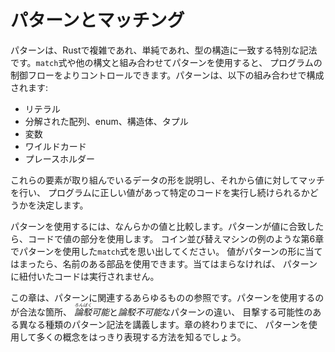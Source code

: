 <!-- # Patterns and Matching -->

# パターンとマッチング

<!-- Patterns are a special syntax in Rust for matching against the structure of -->
<!-- types, both complex and simple. Using patterns in conjunction with `match` -->
<!-- expressions and other constructs gives you more control over a program’s -->
<!-- control flow. A pattern consists of some combination of the following: -->

パターンは、Rustで複雑であれ、単純であれ、型の構造に一致する特別な記法です。`match`式や他の構文と組み合わせてパターンを使用すると、
プログラムの制御フローをよりコントロールできます。パターンは、以下の組み合わせで構成されます:

<!-- * Literals -->
<!-- * Destructured arrays, enums, structs, or tuples -->
<!-- * Variables -->
<!-- * Wildcards -->
<!-- * Placeholders -->

* リテラル
* 分解された配列、enum、構造体、タプル
* 変数
* ワイルドカード
* プレースホルダー

<!-- These components describe the shape of the data we’re working with, which we -->
<!-- then match against values to determine whether our program has the correct data -->
<!-- to continue running a particular piece of code. -->

これらの要素が取り組んでいるデータの形を説明し、それから値に対してマッチを行い、
プログラムに正しい値があって特定のコードを実行し続けられるかどうかを決定します。

<!-- To use a pattern, we compare it to some value. If the pattern matches the -->
<!-- value, we use the value parts in our code. Recall the `match` expressions in -->
<!-- Chapter 6 that used patterns, such as the coin sorting machine example. If the -->
<!-- value fits the shape of the pattern, we can use the named pieces. If it -->
<!-- doesn’t, the code associated with the pattern won’t run. -->

パターンを使用するには、なんらかの値と比較します。パターンが値に合致したら、コードで値の部分を使用します。
コイン並び替えマシンの例のような第6章でパターンを使用した`match`式を思い出してください。
値がパターンの形に当てはまったら、名前のある部品を使用できます。当てはまらなければ、
パターンに紐付いたコードは実行されません。

<!-- This chapter is a reference on all things related to patterns. We’ll cover the -->
<!-- valid places to use patterns, the difference between *refutable* and -->
<!-- *irrefutable* patterns, and the different kinds of pattern syntax that you -->
<!-- might see. By the end of the chapter, you’ll know how to use patterns to -->
<!-- express many concepts in a clear way. -->

この章は、パターンに関連するあらゆるものの参照です。パターンを使用するのが合法な箇所、
*<ruby>論駁<rp>(</rp><rt>ろんばく</rt><rp>)</rp></ruby>可能*と*論駁不可能*なパターンの違い、
目撃する可能性のある異なる種類のパターン記法を講義します。章の終わりまでに、
パターンを使用して多くの概念をはっきり表現する方法を知るでしょう。
